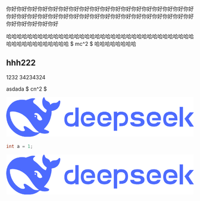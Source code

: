 <think>

你好你好你好你好你好你好你好你好你好你好你好你好你好你好你好你好你好你好你好你好你好你好你好你好你好你好你好你好你好你好你好你好你好你好你好你好你好你好你好你好你好

哈哈哈哈哈哈哈哈哈哈哈哈哈哈哈哈哈哈哈哈哈哈哈哈哈哈哈哈哈哈哈哈哈哈哈哈哈哈哈哈哈哈哈哈哈哈哈哈 $ mc^2 $ 哈哈哈哈哈哈哈哈

</think>


## hhh222

1232
34234324

asdada $ cn^2 $

![alt text](image-1.png)

```cpp
int a = 1;

```
![alt text](image-1.png)

